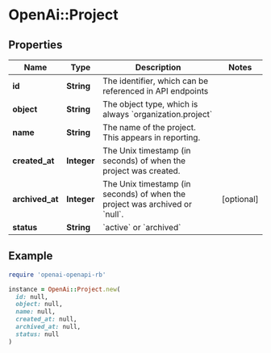 # OpenAi::Project

## Properties

| Name | Type | Description | Notes |
| ---- | ---- | ----------- | ----- |
| **id** | **String** | The identifier, which can be referenced in API endpoints |  |
| **object** | **String** | The object type, which is always &#x60;organization.project&#x60; |  |
| **name** | **String** | The name of the project. This appears in reporting. |  |
| **created_at** | **Integer** | The Unix timestamp (in seconds) of when the project was created. |  |
| **archived_at** | **Integer** | The Unix timestamp (in seconds) of when the project was archived or &#x60;null&#x60;. | [optional] |
| **status** | **String** | &#x60;active&#x60; or &#x60;archived&#x60; |  |

## Example

```ruby
require 'openai-openapi-rb'

instance = OpenAi::Project.new(
  id: null,
  object: null,
  name: null,
  created_at: null,
  archived_at: null,
  status: null
)
```

